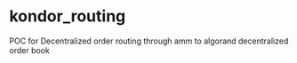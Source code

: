 # kondor_routing
POC for Decentralized order routing through amm to algorand decentralized order book
